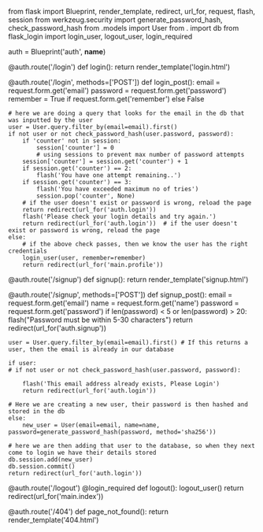 from flask import Blueprint, render_template, redirect, url_for, request, flash, session
from werkzeug.security import generate_password_hash, check_password_hash
from .models import User
from . import db
from flask_login import login_user, logout_user, login_required


auth = Blueprint('auth', __name__)


@auth.route('/login')
def login():
    return render_template('login.html')


@auth.route('/login', methods=['POST'])
def login_post():
    email = request.form.get('email')
    password = request.form.get('password')
    remember = True if request.form.get('remember') else False

    # here we are doing a query that looks for the email in the db that was inputted by the user
    user = User.query.filter_by(email=email).first()
    if not user or not check_password_hash(user.password, password):
        if 'counter' not in session:
            session['counter'] = 0
            # using sessions to prevent max number of password attempts
        session['counter'] = session.get('counter') + 1
        if session.get('counter') == 2:
            flash('You have one attempt remaining..')
        if session.get('counter') == 3:
            flash('You have exceeded maximum no of tries')
            session.pop('counter', None)
        # if the user doesn't exist or password is wrong, reload the page
        return redirect(url_for('auth.login'))
        flash('Please check your login details and try again.')
        return redirect(url_for('auth.login'))  # if the user doesn't exist or password is wrong, reload the page
    else:
        # if the above check passes, then we know the user has the right credentials
        login_user(user, remember=remember)
        return redirect(url_for('main.profile'))


@auth.route('/signup')
def signup():
    return render_template('signup.html')


@auth.route('/signup', methods=['POST'])
def signup_post():
    email = request.form.get('email')
    name = request.form.get('name')
    password = request.form.get('password')
    if len(password) < 5 or len(password) > 20:
        flash("Password must be within 5-30 characters")
        return redirect(url_for('auth.signup'))

    user = User.query.filter_by(email=email).first() # If this returns a user, then the email is already in our database

    if user:
    # if not user or not check_password_hash(user.password, password):

        flash('This email address already exists, Please Login')
        return redirect(url_for('auth.login'))

    # Here we are creating a new user, their password is then hashed and stored in the db
    else:
        new_user = User(email=email, name=name, password=generate_password_hash(password, method='sha256'))

    # here we are then adding that user to the database, so when they next come to login we have their details stored
    db.session.add(new_user)
    db.session.commit()
    return redirect(url_for('auth.login'))


@auth.route('/logout')
@login_required
def logout():
    logout_user()
    return redirect(url_for('main.index'))


@auth.route('/404')
def page_not_found():
    return render_template('404.html')